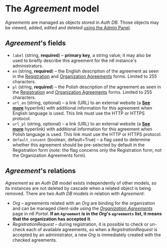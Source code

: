 # The *Agreement* model

_Agreements_ are managed as objects stored in _Auth DB_. Those objects may be viewed, added, edited and deleted [using the Admin Panel](manage.md).

## _Agreement_'s fields

- `label` (string, **required**) – **primary key**, a string value; it may also be used to briefly describe this agreement for the *n6* instance's administrators.
- `en` (string, **required**) – the English description of the agreement as seen in the [Registration](portal.md#registration-form) and [Organization Agreements](portal.md#organization-agreements-page) forms. Limited to 255 characters.
- `pl` (string, **required**) – the Polish description of the agreement as seen in the [Registration](portal.md#registration-form) and [Organization Agreements](portal.md#organization-agreements-page) forms. Limited to 255 characters.
- `url_en` (string, optional) – a link (URL) to an external website (a [**See more**](portal.md#registration-form) hyperlink) with additional information for this agreement when English language is used. This link must use the HTTP or HTTPS protocol.
- `url_pl` (string, optional) – a link (URL) to an external website (a [**See more**](portal.md#registration-form) hyperlink) with additional information for this agreement when Polish language is used. This link must use the HTTP or HTTPS protocol.
- `default_consent` (boolean, default=True) – a flag used to determine whether this agreement should be pre-selected by default in the Registration form (*note:* the flag concerns only the Registration form, *not* the Organization Agreements form).

## _Agreement_'s relations

_Agreement_ as an _Auth DB_ model exists independently of other models, so its instances are not deleted by cascade when a related object is being removed. There are two _Auth DB_ models in relation with _Agreement_:

- _Org_ – agreements related with an _Org_ are binding for the organization and can be managed client-side using the [*Organization Agreements*](portal.md#organization-agreements-page) page in *n6 Portal*. **If an `Agreement` is in the _Org_'s `agreements` list, it means that the organization has accepted it**.
- _RegistrationRequest_ – during registration, it is possible to check or un-check each of available agreements, so when a _RegistrationRequest_ is accepted by an administrator, a new _Org_ is immediately created with the checked agreements.
